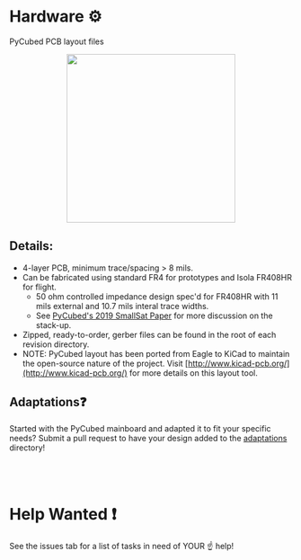 # Hardware ⚙
PyCubed PCB layout files

<p align="middle">
  <img width="300" src="https://github.com/pycubed/documentation/blob/master/images/PyCubed_mainboard-v02.png">
</p>

## Details:
- 4-layer PCB, minimum trace/spacing > 8 mils.
- Can be fabricated using standard FR4 for prototypes and Isola FR408HR for flight.
  - 50 ohm controlled impedance design spec'd for FR408HR with 11 mils external and 10.7 mils interal trace widths.
  - See [PyCubed's 2019 SmallSat Paper](https://github.com/pycubed/documentation/blob/master/PyCubed_smallsat-paper.pdf) for more discussion on the stack-up.
- Zipped, ready-to-order, gerber files can be found in the root of each revision directory. 
- NOTE: PyCubed layout has been ported from Eagle to KiCad to maintain the open-source nature of the project. Visit [http://www.kicad-pcb.org/](http://www.kicad-pcb.org/) for more details on this layout tool.

## Adaptations❓
Started with the PyCubed mainboard and adapted it to fit your specific needs? Submit a pull request to have your design added to the [adaptations](adaptations) directory!
<br>
<br>
<br>
<br>

# Help Wanted ❗
See the issues tab for a list of tasks in need of YOUR ☝ help!
